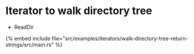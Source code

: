 # Iterator to walk directory tree

* ReadDir

{% embed include file="src/examples/iterators/walk-directory-tree-return-strings/src/main.rs" %}


